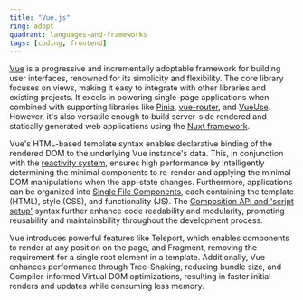 ```yaml
---
title: "Vue.js"
ring: adopt
quadrant: languages-and-frameworks
tags: [coding, frontend]
---
```


[Vue](https://vuejs.org/guide/introduction.html) is a progressive and incrementally adoptable framework for building user interfaces, renowned for its simplicity and flexibility. The core library focuses on views, making it easy to integrate with other libraries and existing projects. It excels in powering single-page applications when combined with supporting libraries like [Pinia](https://pinia.vuejs.org), [vue-router](https://router.vuejs.org), and [VueUse](https://vueuse.org). However, it's also versatile enough to build server-side rendered and statically generated web applications using the [Nuxt framework](https://nuxt.com).

Vue's HTML-based template syntax enables declarative binding of the rendered DOM to the underlying Vue instance's data. This, in conjunction with the [reactivity system](https://vuejs.org/guide/extras/reactivity-in-depth.html), ensures high performance by intelligently determining the minimal components to re-render and applying the minimal DOM manipulations when the app-state changes. Furthermore, applications can be organized into [Single File Components](https://vuejs.org/guide/scaling-up/sfc.html), each containing the template (HTML), style (CSS), and functionality (JS). The [Composition API and 'script setup'](https://vuejs.org/api/sfc-script-setup.html) syntax further enhance code readability and modularity, promoting reusability and maintainability throughout the development process.

Vue introduces powerful features like Teleport, which enables components to render at any position on the page, and Fragment, removing the requirement for a single root element in a template. Additionally, Vue enhances performance through Tree-Shaking, reducing bundle size, and Compiler-informed Virtual DOM optimizations, resulting in faster initial renders and updates while consuming less memory.

